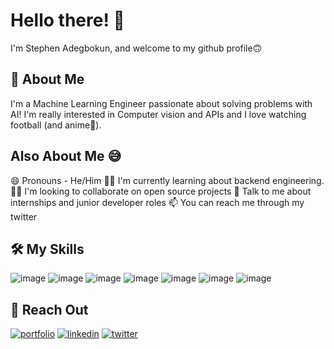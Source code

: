 
# Hello there! 👋
I'm Stephen Adegbokun, and welcome to my github profile🙃

## 🚀 About Me
I'm a Machine Learning Engineer passionate about solving problems with AI!
I'm really interested in Computer vision and APIs and I love watching football (and anime👀).

## Also About Me 😅
😄 Pronouns - He/Him
👩‍💻 I'm currently learning about backend engineering.
👯‍♀️ I'm looking to collaborate on open source projects
💬 Talk to me about internships and junior developer roles
📫 You can reach me through my twitter

## 🛠 My Skills
![image](https://img.shields.io/badge/Python-FFD43B?style=for-the-badge&logo=python&logoColor=blue)
![image](https://img.shields.io/badge/TensorFlow-FF6F00?style=for-the-badge&logo=TensorFlow&logoColor=white)
![image](https://img.shields.io/badge/Flask-000000?style=for-the-badge&logo=flask&logoColor=white) 
![image](https://img.shields.io/badge/Numpy-777BB4?style=for-the-badge&logo=numpy&logoColor=white)
![image](https://img.shields.io/badge/Pandas-2C2D72?style=for-the-badge&logo=pandas&logoColor=white)
![image](https://img.shields.io/badge/PyTorch-EE4C2C?style=for-the-badge&logo=PyTorch&logoColor=white)
![image](https://img.shields.io/badge/Streamlit-FF4B4B?style=for-the-badge&logo=Streamlit&logoColor=white)
## 🔗 Reach Out
[![portfolio](https://img.shields.io/badge/my_portfolio-000?style=for-the-badge&logo=ko-fi&logoColor=white)](https://github.com/datalordstephen)
[![linkedin](https://img.shields.io/badge/linkedin-0A66C2?style=for-the-badge&logo=linkedin&logoColor=white)](https://www.linkedin.com/in/stephen-adegbokun/)
[![twitter](https://img.shields.io/badge/twitter-1DA1F2?style=for-the-badge&logo=twitter&logoColor=white)](https://twitter.com/datalordstephen)
